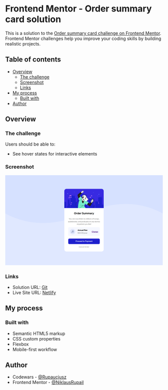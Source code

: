# Frontend Mentor - Order summary card solution

This is a solution to the [Order summary card challenge on Frontend Mentor](https://www.frontendmentor.io/challenges/order-summary-component-QlPmajDUj). Frontend Mentor challenges help you improve your coding skills by building realistic projects. 

## Table of contents

- [Overview](#overview)
  - [The challenge](#the-challenge)
  - [Screenshot](#screenshot)
  - [Links](#links)
- [My process](#my-process)
  - [Built with](#built-with)
- [Author](#author)

## Overview

### The challenge

Users should be able to:

- See hover states for interactive elements

### Screenshot

![](./screenshot.jpg)

### Links

- Solution URL: [Git](./)
- Live Site URL: [Netlify](https://silly-torrone-3af7fb.netlify.app/)

## My process

### Built with

- Semantic HTML5 markup
- CSS custom properties
- Flexbox
- Mobile-first workflow

## Author

- Codewars - [@Rupaucjusz](https://www.codewars.com/Rupaucjusz)
- Frontend Mentor - [@NiklausRupail](https://www.frontendmentor.io/profile/NiklausRupail)
